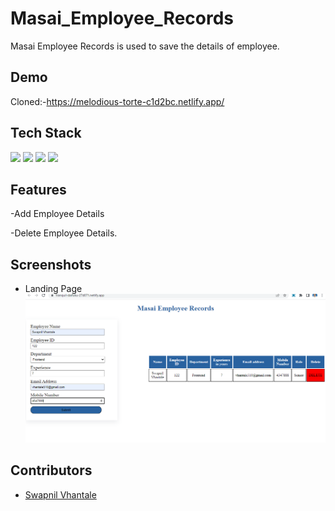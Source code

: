 # Masai_Employee_Records
Masai Employee Records is used to save the details of employee.


## Demo


Cloned:-https://melodious-torte-c1d2bc.netlify.app/


## Tech Stack


<p>
   <img src="https://img.icons8.com/color/64/000000/javascript.png"/>
   <img src="https://img.icons8.com/color/64/000000/html-5.png"/>
   <img src="https://img.icons8.com/color/64/000000/css3.png" />
   <img src="https://img.icons8.com/color/64/000000/json.png"/>
</p>




## Features

-Add Employee Details

-Delete Employee Details.




## Screenshots

- Landing Page
![Landing Page](https://github.com/spvhantale/Masai_Employee_Records/blob/main/Screenshot%20(153).png)






## Contributors
- [Swapnil Vhantale](https://github.com/spvhantale)
